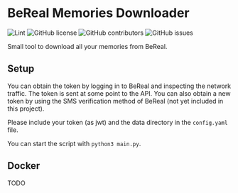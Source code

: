 # BeReal Memories Downloader

![Lint](https://github.com/martin3398/bereal-memories-downloader/workflows/lint/badge.svg)
![GitHub license](https://img.shields.io/github/license/martin3398/bereal-memories-downloader.svg)
![GitHub contributors](https://img.shields.io/github/contributors/martin3398/bereal-memories-downloader.svg)
![GitHub issues](https://img.shields.io/github/issues/martin3398/bereal-memories-downloader.svg)

Small tool to download all your memories from BeReal.

## Setup
You can obtain the token by logging in to BeReal and inspecting the network traffic. The token is sent at some point to the API.
You can also obtain a new token by using the SMS verification method of BeReal (not yet included in this project).

Please include your token (as jwt) and the data directory in the `config.yaml` file. 

You can start the script with `python3 main.py`.

## Docker
TODO
